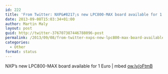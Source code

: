 ```yaml
---
id: 222
title: 'From Twitter: NXP&#8217;s new LPC800-MAX board available for 1 Euro |&#8230;'
date: 2013-09-08T15:03:34+01:00
author: Martin Maly
layout: post
guid: http://twitter-376707387446788096-post
permalink: /2013/09/08/from-twitter-nxps-new-lpc800-max-board-available-for-1-euro/
categories:
  - Other
format: status
---
```

NXP&#8217;s new LPC800-MAX board available for 1 Euro | mbed [ow.ly/oFtmB](http://ow.ly/oFtmB)